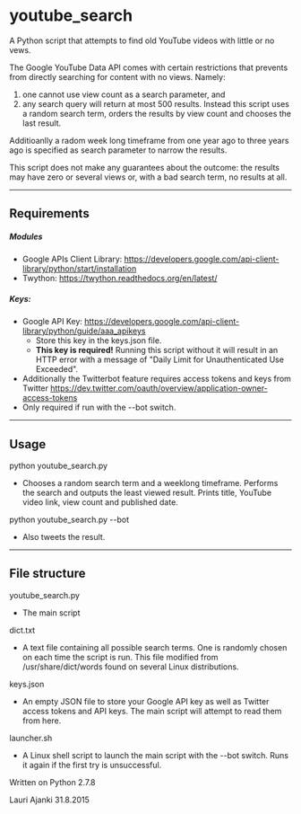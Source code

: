 # youtube_search
A Python script that attempts to find old YouTube videos with little or no vews.

The Google YouTube Data API comes with certain restrictions that prevents from directly searching for content with no views. Namely:
  1. one cannot use view count as a search parameter, and                             
  2. any search query will return at most 500 results.
Instead this script uses a random search term, orders the results by view count and chooses the last result.

Additioanlly a radom week long timeframe from one year ago to three years ago is specified as search parameter to narrow the results. 

This script does not make any guarantees about the outcome: the results may have zero or several views or, with a bad search term, no results at all.

---
## Requirements
##### Modules
* Google APIs Client Library:
  https://developers.google.com/api-client-library/python/start/installation
* Twython:
https://twython.readthedocs.org/en/latest/

##### Keys:
 * Google API Key:
https://developers.google.com/api-client-library/python/guide/aaa_apikeys
   * Store this key in the keys.json file.
   * **This key is required!** Running this script without it will result in an HTTP error with a message of "Daily Limit for Unauthenticated Use Exceeded".
 * Additionally the Twitterbot feature requires access tokens and keys from Twitter
 https://dev.twitter.com/oauth/overview/application-owner-access-tokens
  * Only required if run with the --bot switch.

---
## Usage
python youtube_search.py  
  * Chooses a random search term and a weeklong timeframe. Performs the search and outputs the least viewed result. Prints title, YouTube video link, view count and published date.

python youtube_search.py --bot
  * Also tweets the result.

---
## File structure
youtube_search.py
  * The main script

dict.txt
  * A text file containing all possible search terms. One is randomly chosen on each time the script is run. This file modified from /usr/share/dict/words found on several Linux distributions. 

keys.json
  * An empty JSON file to store your Google API key as well as Twitter access tokens and API keys. The main script will attempt to read them from here.

launcher.sh
  * A Linux shell script to launch the main script with the --bot switch. Runs it again if the first try is unsuccessful.


Written on Python 2.7.8

Lauri Ajanki 31.8.2015
